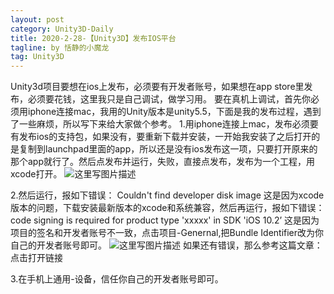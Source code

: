 ```yaml
---
layout: post
category: Unity3D-Daily
title: 2020-2-28-【Unity3D】发布IOS平台
tagline: by 恬静的小魔龙
tag: Unity3D
---
```


Unity3d项目要想在ios上发布，必须要有开发者账号，如果想在app store里发布，必须要花钱，这里我只是自己调试，做学习用。
要在真机上调试，首先你必须用iphone连接mac，我用的Unity版本是unity5.5，下面是我的发布过程，遇到了一些麻烦，所以写下来给大家做个参考。
1.用iphone连接上mac，发布必须要有发布ios的支持包，如果没有，要重新下载并安装，一开始我安装了之后打开的是复制到launchpad里面的app，所以还是没有ios发布这一项，只要打开原来的那个app就行了。然后点发布并运行，失败，直接点发布，发布为一个工程，用xcode打开。
![这里写图片描述](http://img.blog.csdn.net/20171110140035393?watermark/2/text/aHR0cDovL2Jsb2cuY3Nkbi5uZXQvcTc2NDQyNDU2Nw==/font/5a6L5L2T/fontsize/400/fill/I0JBQkFCMA==/dissolve/70/gravity/SouthEast)

2.然后运行，报如下错误：
Couldn't find developer disk image
这是因为xcode版本的问题，下载安装最新版本的xcode和系统兼容，然后再运行，报如下错误：
code signing is required for product type 'xxxxx' in SDK 'iOS 10.2’
这是因为项目的签名和开发者账号不一致，点击项目-Genernal,把Bundle Identifier改为你自己的开发者账号即可。
![这里写图片描述](http://img.blog.csdn.net/20171110140046139?watermark/2/text/aHR0cDovL2Jsb2cuY3Nkbi5uZXQvcTc2NDQyNDU2Nw==/font/5a6L5L2T/fontsize/400/fill/I0JBQkFCMA==/dissolve/70/gravity/SouthEast)
如果还有错误，那么参考这篇文章：点击打开链接

3.在手机上通用-设备，信任你自己的开发者账号即可。



